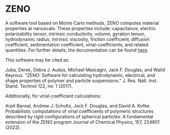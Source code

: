 # ZENO
A software tool based on Monte Carlo methods, ZENO computes material properties at nanoscale. These properties include: capacitance, electric polarizability tensor, intrinsic conductivity, volume, gyration tensor, hydrodynamic radius, intrinsic viscosity, friction coefficient, diffusion coefficient, sedimentation coefficient, virial-coefficients, and related quantities. For further details, the documentation can be found [here](https://zeno.nist.gov). 

This software may be cited as:

Juba, Derek, Debra J. Audus, Michael Mascagni, Jack F. Douglas, and Walid Keyrouz. "ZENO: Software for calculating hydrodynamic, electrical, and shape properties of polymer and particle suspensions." J. Res. Natl. Inst. Stand. Technol 122, no. 1 (2017).

Additionally, for virial-coefficient calculations:

Arpit Bansal, Andrew J. Schultz, Jack F. Douglas, and David A. Kofke. Probabilistic computations of virial coefficients of polymeric structures described by rigid configurations of spherical particles: A fundamental extension of the ZENO program Journal of Chemical Physics, 157, 224801 (2022).
